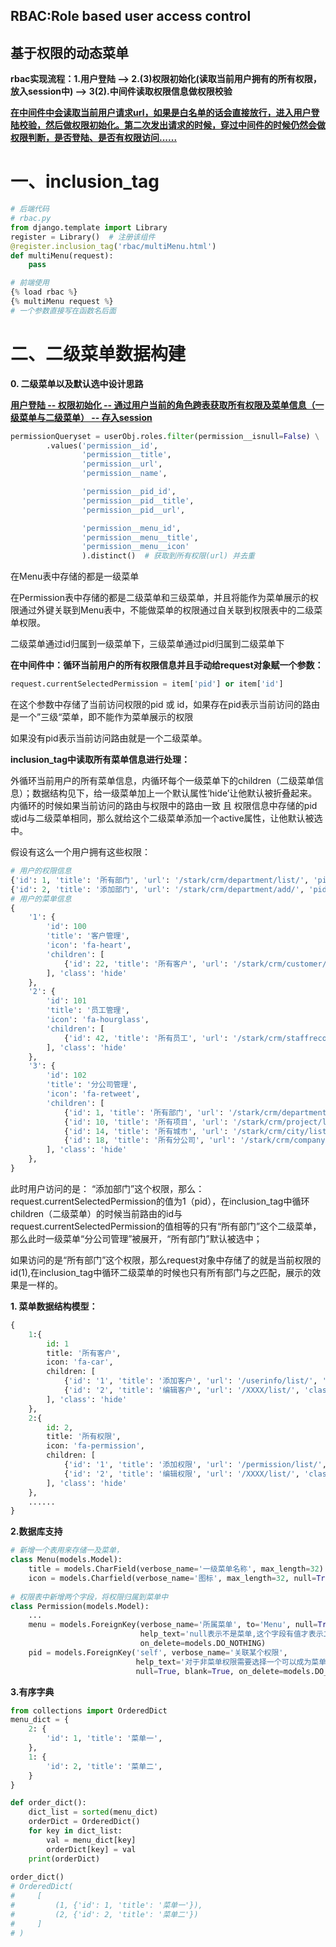 ## **RBAC:Role based user access control**

## 基于权限的动态菜单

**rbac实现流程：1.用户登陆 --> 2.(3)权限初始化(读取当前用户拥有的所有权限，放入session中) --> 3(2).中间件读取权限信息做权限校验**

**<u>在中间件中会读取当前用户请求url，如果是白名单的话会直接放行，进入用户登陆校验，然后做权限初始化。第二次发出请求的时候，穿过中间件的时候仍然会做权限判断，是否登陆、是否有权限访问......</u>**

# 一、inclusion_tag

```python
# 后端代码
# rbac.py
from django.template import Library
register = Library()  # 注册该组件
@register.inclusion_tag('rbac/multiMenu.html')
def multiMenu(request):
    pass

# 前端使用
{% load rbac %}
{% multiMenu request %}
# 一个参数直接写在函数名后面
```

# 二、二级菜单数据构建

**0. 二级菜单以及默认选中设计思路**

**<u>用户登陆 -- 权限初始化 --  通过用户当前的角色跨表获取所有权限及菜单信息（一级菜单与二级菜单） -- 存入session</u>**

```python
permissionQueryset = userObj.roles.filter(permission__isnull=False) \
        .values('permission__id',
                'permission__title',
                'permission__url',
                'permission__name',

                'permission__pid_id',
                'permission__pid__title',
                'permission__pid__url',

                'permission__menu_id',
                'permission__menu__title',
                'permission__menu__icon'
                ).distinct()  # 获取到所有权限(url) 并去重
```

在Menu表中存储的都是一级菜单

在Permission表中存储的都是二级菜单和三级菜单，并且将能作为菜单展示的权限通过外键关联到Menu表中，不能做菜单的权限通过自关联到权限表中的二级菜单权限。

二级菜单通过id归属到一级菜单下，三级菜单通过pid归属到二级菜单下

**在中间件中：循环当前用户的所有权限信息并且手动给request对象赋一个参数：**

```python
request.currentSelectedPermission = item['pid'] or item['id']
```

在这个参数中存储了当前访问权限的pid 或 id，如果存在pid表示当前访问的路由是一个”三级“菜单，即不能作为菜单展示的权限

如果没有pid表示当前访问路由就是一个二级菜单。

**inclusion_tag中读取所有菜单信息进行处理：**

外循环当前用户的所有菜单信息，内循环每个一级菜单下的children（二级菜单信息）；数据结构见下，给一级菜单加上一个默认属性‘hide’让他默认被折叠起来。内循环的时候如果当前访问的路由与权限中的路由一致 且 权限信息中存储的pid或id与二级菜单相同，那么就给这个二级菜单添加一个active属性，让他默认被选中。

假设有这么一个用户拥有这些权限：

```python
# 用户的权限信息
{'id': 1, 'title': '所有部门', 'url': '/stark/crm/department/list/', 'pid': None, 'p_title': None, 'p_url': None}
{'id': 2, 'title': '添加部门', 'url': '/stark/crm/department/add/', 'pid': 1, 'p_title': '所有部门', 'p_url': '/stark/crm/department/list/'}
# 用户的菜单信息
{
    '1': {
        'id': 100
        'title': '客户管理', 
        'icon': 'fa-heart', 
        'children': [
            {'id': 22, 'title': '所有客户', 'url': '/stark/crm/customer/list/'}
        ], 'class': 'hide'
    }, 
    '2': {
        'id': 101
        'title': '员工管理', 
        'icon': 'fa-hourglass', 
        'children': [
            {'id': 42, 'title': '所有员工', 'url': '/stark/crm/staffrecord/list/'}
        ], 'class': 'hide'
    },
    '3': {
        'id': 102
        'title': '分公司管理', 
        'icon': 'fa-retweet', 
        'children': [
            {'id': 1, 'title': '所有部门', 'url': '/stark/crm/department/list/'}, 
            {'id': 10, 'title': '所有项目', 'url': '/stark/crm/project/list/'}, 
            {'id': 14, 'title': '所有城市', 'url': '/stark/crm/city/list/'}, 
            {'id': 18, 'title': '所有分公司', 'url': '/stark/crm/company/list/'}
        ], 'class': 'hide'
    }, 
}
```

此时用户访问的是： “添加部门”这个权限，那么：request.currentSelectedPermission的值为1（pid），在inclusion_tag中循环children（二级菜单）的时候当前路由的id与request.currentSelectedPermission的值相等的只有“所有部门”这个二级菜单，那么此时一级菜单“分公司管理”被展开，“所有部门”默认被选中；

如果访问的是“所有部门”这个权限，那么request对象中存储了的就是当前权限的id(1),在inclusion_tag中循环二级菜单的时候也只有所有部门与之匹配，展示的效果是一样的。



**1. 菜单数据结构模型：**

```python
{
    1:{
        id: 1
        title: '所有客户',
        icon: 'fa-car',
        children: [
            {'id': '1', 'title': '添加客户', 'url': '/userinfo/list/', 'class': 'active'},
            {'id': '2', 'title': '编辑客户', 'url': '/XXXX/list/', 'class': 'active'},
        ], 'class': 'hide'
    },
    2:{
        id: 2,
        title: '所有权限',
        icon: 'fa-permission',
        children: [
            {'id': '1', 'title': '添加权限', 'url': '/permission/list/', 'class': 'active'},
            {'id': '2', 'title': '编辑权限', 'url': '/XXXX/list/', 'class': 'active'},
        ], 'class': 'hide'
    },
    ......
}
```

**2.数据库支持**

```python
# 新增一个表用来存储一及菜单，
class Menu(models.Model):
    title = models.CharField(verbose_name='一级菜单名称', max_length=32)
    icon = models.Charfield(verbose_name='图标', max_length=32, null=True, blank=True)
    
# 权限表中新增两个字段，将权限归属到菜单中
class Permission(models.Model):
    ...
    menu = models.ForeignKey(verbose_name='所属菜单', to='Menu', null=True, blank=True,
                             help_text='null表示不是菜单,这个字段有值才表示二级菜单',
                             on_delete=models.DO_NOTHING)
    pid = models.ForeignKey('self', verbose_name='关联某个权限',
                            help_text='对于非菜单权限需要选择一个可以成为菜单的权限,用户做默认展开和选中的菜单',
                            null=True, blank=True, on_delete=models.DO_NOTHING, related_name='parents')

```

**3.有序字典**

```python
from collections import OrderedDict
menu_dict = {
    2: {
        'id': 1, 'title': '菜单一',
    },
    1: {
        'id': 2, 'title': '菜单二',
    }
}

def order_dict():
    dict_list = sorted(menu_dict)
    orderDict = OrderedDict()
    for key in dict_list:
        val = menu_dict[key]
        orderDict[key] = val
	print(orderDict)
    
order_dict()
# OrderedDict(
#     [
#         (1, {'id': 1, 'title': '菜单一'}),
#         (2, {'id': 2, 'title': '菜单二'})
#     ]
# )
```

